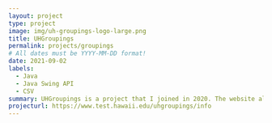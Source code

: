 ```yaml
---
layout: project
type: project
image: img/uh-groupings-logo-large.png
title: UHGroupings
permalink: projects/groupings
# All dates must be YYYY-MM-DD format!
date: 2021-09-02
labels:
  - Java
  - Java Swing API
  - CSV
summary: UHGroupings is a project that I joined in 2020. The website allows you to create, organize, and manage a group of people associated with the University of Hawaii. Members can be grouped by their emails, roles, lists that they belong to, and much more. A owner of a grouping can allow users to either be included or excluded from a grouping based on their relevance to the group and members can opt out of groups if they are no longer want to be affiliated with the group.
projecturl: https://www.test.hawaii.edu/uhgroupings/info
---
```

